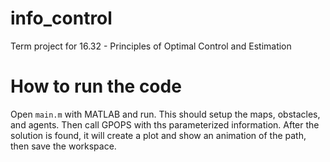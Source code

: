 # info_control
Term project for 16.32 - Principles of Optimal Control and Estimation

# How to run the code
Open `main.m` with MATLAB and run. This should setup the maps, obstacles, and agents. Then call GPOPS with ths parameterized information. After the solution is found, it will create a plot and show an animation of the path, then save the workspace.